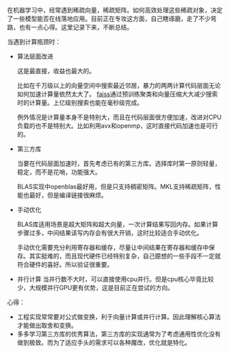 在机器学习中，经常遇到稀疏向量，稀疏矩阵。如何高效处理这些稀疏对象，决定了一些模型能否在线落地应用。目前正在专攻这方面，自己瞎琢磨，走了不少弯路，也有一点心得。这里记录下来，不断总结。

当遇到计算瓶颈时：
- 算法层面改进

    这是最直接，收益也最大的。

    比如在千万级以上的向量空间中搜索最近邻居，暴力的两两计算代码层面无论如何加速计算量依然太大了。
    [faiss](https://github.com/facebookresearch/faiss)通过预训练聚类和向量压缩大大减少搜索时的计算量。上亿级别搜索也能在毫秒级完成。

    例外情况是计算量本身不是特别大，而且在代码层面很方便加速，改进对CPU负载的也不是特别大。比如利用avx和openmp，这时直接代码加速也是可行的。

- 第三方库

    当要在代码层面加速时，首先考虑已有的第三方库。选择库时第一原则轻量，稳定，而不是花哨，功能强大。

    BLAS实现中openblas最好用，但是只支持稠密矩阵。MKL支持稀疏矩阵，性能也最好，但是编译链接很麻烦。

- 手动优化
    
    BLAS库适用场景是超大矩阵和超大向量，一次计算结果写回内存。如果计算步骤过多，中间结果读写内存会有很大开销，这时比较适合手动优化。

    手动优化需要充分利用寄存器和缓存，尽量让中间结果在寄存器和缓存中保存。其实挺难的，而且现代硬件已经特别复杂，自己臆想的一些手段不一定就符合硬件的喜好。所以验证很重要。

- 并行计算
    当并行数不大时，可以直接使用cpu并行。但是cpu核心毕竟比较少，大规模并行GPU更有优势，这是目前正在尝试的方向。

心得：
- 工程实现常常要对公式做变换，利于向量计算或并行计算。因此理解核心算法才能做出取舍和变换。
- 多多学习第三方库的优秀算法，第三方库的实现通常为了考虑通用性优化没有做到极致。而为了适应手头的需求可以各种魔改，优化就是特化。
    
